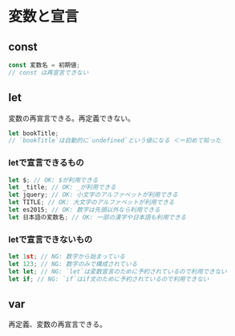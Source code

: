# 変数と宣言


## const
```javascript
const 変数名 = 初期値;
// const は再宣言できない
```

## let

変数の再宣言できる。再定義できない。

```javascript
let bookTitle;
// `bookTitle`は自動的に`undefined`という値になる ＜＝初めて知った
```

### letで宣言できるもの

```javascript
let $; // OK: $が利用できる
let _title; // OK: _が利用できる
let jquery; // OK: 小文字のアルファベットが利用できる
let TITLE; // OK: 大文字のアルファベットが利用できる
let es2015; // OK: 数字は先頭以外なら利用できる
let 日本語の変数名; // OK: 一部の漢字や日本語も利用できる
```

### letで宣言できないもの

```javascript
let 1st; // NG: 数字から始まっている
let 123; // NG: 数字のみで構成されている
let let; // NG: `let`は変数宣言のために予約されているので利用できない
let if; // NG: `if`はif文のために予約されているので利用できない
```

## var

再定義、変数の再宣言できる。